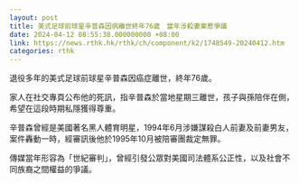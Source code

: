 ```yaml
---
layout: post
title: 美式足球前球星辛普森因病離世終年76歲　當年涉殺妻案惹爭議
date: 2024-04-12 08:55:38.000000000 +08:00
link: https://news.rthk.hk/rthk/ch/component/k2/1748549-20240412.htm
categories: rthk
---
```


退役多年的美式足球前球星辛普森因癌症離世，終年76歲。

家人在社交專頁公布他的死訊，指辛普森於當地星期三離世，孩子與孫陪伴在側，希望在這段時期私隱獲得尊重。

辛普森曾經是美國著名黑人體育明星，1994年6月涉嫌謀殺白人前妻及前妻男友，案件轟動一時，經審訊後他於1995年10月被陪審團裁定無罪。

傳媒當年形容為「世紀審判」，曾經引發公眾對美國司法體系公正性，以及社會不同族裔之間權益的爭議。
